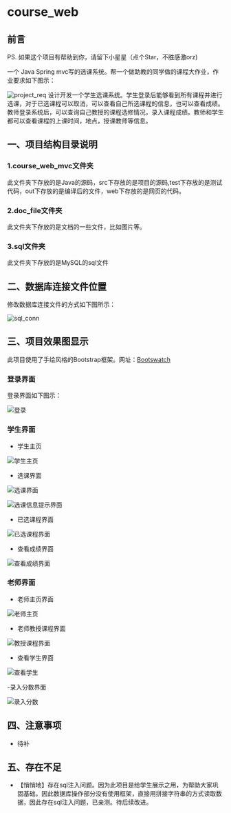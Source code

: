 # course_web
## 前言
PS. 如果这个项目有帮助到你，请留下小星星（点个Star，不胜感激orz)

一个 Java Spring mvc写的选课系统。帮一个做助教的同学做的课程大作业，作业要求如下图示：

![project_req](doc_file/project_req.jpg)
设计开发一个学生选课系统。学生登录后能够看到所有课程并进行选课，对于已选课程可以取消，可以查看自己所选课程的信息，也可以查看成绩。教师登录系统后，可以查询自己教授的课程选修情况，录入课程成绩。教师和学生都可以查看课程的上课时间，地点，授课教师等信息。

## 一、项目结构目录说明
### 1.course_web_mvc文件夹

此文件夹下存放的是Java的源码，src下存放的是项目的源码,test下存放的是测试代码，out下存放的是编译后的文件，web下存放的是网页的代码。
### 2.doc_file文件夹
此文件夹下存放的是文档的一些文件，比如图片等。
### 3.sql文件夹
此文件夹下存放的是MySQL的sql文件


## 二、数据库连接文件位置
修改数据库连接文件的方式如下图所示：

![sql_conn](doc_file/sql_conn.png)

## 三、项目效果图显示
此项目使用了手绘风格的Bootstrap框架。网址：[Bootswatch](https://bootswatch.com/)

### 登录界面
登录界面如下图示：

![登录](doc_file/login.png)

### 学生界面
- 学生主页

![学生主页](doc_file/student_index.png)

- 选课界面

![选课界面](doc_file/student_select_courses.png)


![选课信息提示界面](doc_file/student_select_courses_alert.png)

- 已选课程界面

![已选课程界面](doc_file/student_selected_course.png)

- 查看成绩界面

![查看成绩界面](doc_file/student_get_score.png)

### 老师界面

- 老师主页界面

![老师主页](doc_file/teacher_index.png)

- 老师教授课程界面

![教授课程界面](doc_file/teacher_teaching_course.png)

- 查看学生界面

![查看学生](doc_file/teacher_elective_situation.png)

-录入分数界面

![录入分数](doc_file/teacher_input_score.png)

## 四、注意事项

- 待补

## 五、存在不足

- 【悄悄地】存在sql注入问题。因为此项目是给学生展示之用，为帮助大家巩固基础，因此数据库操作部分没有使用框架，直接用拼接字符串的方式读取数据，因此存在sql注入问题，已亲测。待后续改进。